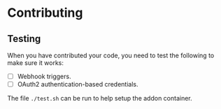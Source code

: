 # Contributing

## Testing
When you have contributed your code, you need to test the following to make sure it works:
- [ ] Webhook triggers.
- [ ] OAuth2 authentication-based credentials.

The file `./test.sh` can be run to help setup the addon container.
